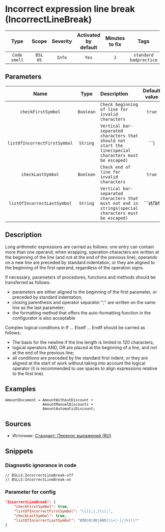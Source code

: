 # Incorrect expression line break (IncorrectLineBreak)

 Type | Scope | Severity | Activated<br>by default | Minutes<br>to fix | Tags 
 :-: | :-: | :-: | :-: | :-: | :-: 
 `Code smell` | `BSL`<br>`OS` | `Info` | `Yes` | `2` | `standard`<br>`badpractice` 

## Parameters 

 Name | Type | Description | Default value 
 :-: | :-: | :-- | :-: 
 `checkFirstSymbol` | `Boolean` | ```Check beginning of line for invalid characters``` | ```true``` 
 `listOfIncorrectFirstSymbol` | `String` | ```Vertical bar-separated characters that should not start the line(special characters must be escaped)``` | ```\)|;|,|\);``` 
 `checkLastSymbol` | `Boolean` | ```Check end of line for invalid characters``` | ```true``` 
 `listOfIncorrectLastSymbol` | `String` | ```Vertical bar-separated characters that must not end in strings(special characters must be escaped)``` | ```ИЛИ|И|OR|AND|\+|-|/|%|\*``` 

<!-- Блоки выше заполняются автоматически, не трогать -->
## Description

Long arithmetic expressions are carried as follows:
one entry can contain more than one operand;
when wrapping, operation characters are written at the beginning of the line (and not at the end of the previous line);
operands on a new line are preceded by standard indentation, or they are aligned to the beginning of the first operand, regardless of the operation signs.

If necessary, parameters of procedures, functions and methods should be transferred as follows:

* parameters are either aligned to the beginning of the first parameter, or preceded by standard indentation;
* closing parenthesis and operator separator ";" are written on the same line as the last parameter;
* the formatting method that offers the auto-formatting function in the configurator is also acceptable

Complex logical conditions in If ... ElseIf ... EndIf should be carried as follows:

* The basis for the newline if the line length is limited to 120 characters;
* logical operators AND, OR are placed at the beginning of a line, and not at the end of the previous line;
* all conditions are preceded by the standard first indent, or they are aligned at the start of work without taking into account the logical operator (it is recommended to use spaces to align expressions relative to the first line).

## Examples
<!-- В данном разделе приводятся примеры, на которые диагностика срабатывает, а также можно привести пример, как можно исправить ситуацию -->

```bsl
AmountDocument = AmountWithoutDiscount +
                 AmountManualDiscounts +
                 AmountAutomaticDiscount;
```

## Sources
<!-- Необходимо указывать ссылки на все источники, из которых почерпнута информация для создания диагностики -->

* Источник: [Стандарт: Перенос выражений (RU)](https://its.1c.ru/db/v8std#content:444:hdoc)

## Snippets

<!-- Блоки ниже заполняются автоматически, не трогать -->
### Diagnostic ignorance in code

```bsl
// BSLLS:IncorrectLineBreak-off
// BSLLS:IncorrectLineBreak-on
```

### Parameter for config

```json
"IncorrectLineBreak": {
    "checkFirstSymbol": true,
    "listOfIncorrectFirstSymbol": "\\)|;|,|\\);",
    "checkLastSymbol": true,
    "listOfIncorrectLastSymbol": "ИЛИ|И|OR|AND|\\+|-|/|%|\\*"
}
```

